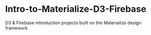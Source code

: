 # Intro-to-Materialize-D3-Firebase
D3 &amp; Firebase introduction projects built on the Materialize design framework.

